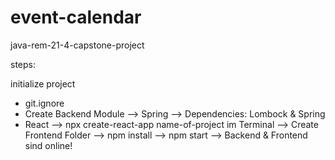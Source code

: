 # event-calendar
java-rem-21-4-capstone-project

steps:

initialize project

- git.ignore
- Create Backend Module --> Spring --> Dependencies: Lombock & Spring
- React --> npx create-react-app name-of-project im Terminal --> Create Frontend Folder --> npm install --> npm start --> Backend & Frontend sind online!
